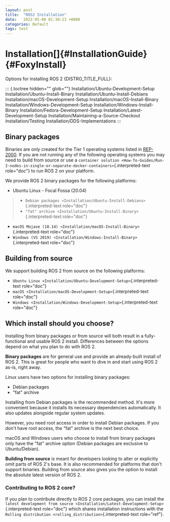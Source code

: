```yaml
---
layout: post
title:  "ROS2 Installation"
date:   2022-05-08 01:30:13 +0800
categories: Default
tags: test
---
```

Installation[]{#InstallationGuide} {#FoxyInstall}
==================================

Options for installing ROS 2 {DISTRO\_TITLE\_FULL}:

::: {.toctree hidden="" glob=""}
Installation/Ubuntu-Development-Setup Installation/Ubuntu-Install-Binary
Installation/Ubuntu-Install-Debians Installation/macOS-Development-Setup
Installation/macOS-Install-Binary Installation/Windows-Development-Setup
Installation/Windows-Install-Binary
Installation/Fedora-Development-Setup
Installation/Latest-Development-Setup
Installation/Maintaining-a-Source-Checkout Installation/Testing
Installation/DDS-Implementations
:::

Binary packages
---------------

Binaries are only created for the Tier 1 operating systems listed in
[REP-2000](https://www.ros.org/reps/rep-2000.html#foxy-fitzroy-may-2020-may-2023).
If you are not running any of the following operating systems you may
need to build from source or use a
`container solution <How-To-Guides/Run-2-nodes-in-single-or-separate-docker-containers>`{.interpreted-text
role="doc"} to run ROS 2 on your platform.

We provide ROS 2 binary packages for the following platforms:

-   Ubuntu Linux - Focal Fossa (20.04)

> -   `Debian packages <Installation/Ubuntu-Install-Debians>`{.interpreted-text
>     role="doc"}
> -   `"fat" archive <Installation/Ubuntu-Install-Binary>`{.interpreted-text
>     role="doc"}

-   `macOS Mojave (10.14) <Installation/macOS-Install-Binary>`{.interpreted-text
    role="doc"}
-   `Windows (VS 2019) <Installation/Windows-Install-Binary>`{.interpreted-text
    role="doc"}

Building from source
--------------------

We support building ROS 2 from source on the following platforms:

-   `Ubuntu Linux <Installation/Ubuntu-Development-Setup>`{.interpreted-text
    role="doc"}
-   `macOS <Installation/macOS-Development-Setup>`{.interpreted-text
    role="doc"}
-   `Windows <Installation/Windows-Development-Setup>`{.interpreted-text
    role="doc"}

Which install should you choose?
--------------------------------

Installing from binary packages or from source will both result in a
fully-functional and usable ROS 2 install. Differences between the
options depend on what you plan to do with ROS 2.

**Binary packages** are for general use and provide an already-built
install of ROS 2. This is great for people who want to dive in and start
using ROS 2 as-is, right away.

Linux users have two options for installing binary packages:

-   Debian packages
-   \"fat\" archive

Installing from Debian packages is the recommended method. It\'s more
convenient because it installs its necessary dependencies automatically.
It also updates alongside regular system updates.

However, you need root access in order to install Debian packages. If
you don\'t have root access, the \"fat\" archive is the next best
choice.

macOS and Windows users who choose to install from binary packages only
have the \"fat\" archive option (Debian packages are exclusive to
Ubuntu/Debian).

**Building from source** is meant for developers looking to alter or
explicitly omit parts of ROS 2\'s base. It is also recommended for
platforms that don\'t support binaries. Building from source also gives
you the option to install the absolute latest version of ROS 2.

### Contributing to ROS 2 core?

If you plan to contribute directly to ROS 2 core packages, you can
install the
`latest development from source <Installation/Latest-Development-Setup>`{.interpreted-text
role="doc"} which shares installation instructions with the
`Rolling distribution <rolling_distribution>`{.interpreted-text
role="ref"}.
